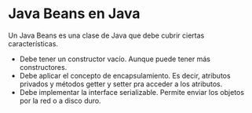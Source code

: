 # Java Beans en Java
Un Java Beans es una clase de Java que debe cubrir ciertas 
características.
- Debe tener un constructor vacío. Aunque puede tener
más constructores.
- Debe aplicar el concepto de encapsulamiento. Es decir, atributos
privados y métodos getter y setter pra acceder a los atributos.
- Debe implementar la interface serializable. Permite enviar los 
objetos por la red o a disco duro.